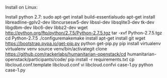 Install on Linux:

Install python 2.7:
sudo apt-get install build-essentialsudo apt-get install libreadline-gplv2-dev libncursesw5-dev libssl-dev libsqlite3-dev tk-dev libgdbm-dev libc6-dev libbz2-dev
wget http://python.org/ftp/python/2.7.5/Python-2.7.5.tgz
tar -xvf Python-2.7.5.tgz
cd Python-2.7.5
./configuremakemake install
apt-get install git
wget https://bootstrap.pypa.io/get-pip.py
python get-pip.py
pip install virtualenv
virtualenv venv
source venv/bin/activategit clone https://github.com/rackerlabs/humanitarian-openstack/cd humanitarian-openstack/participants/code/
pip install -r requirements.txt
cp libcloud.conf.template libcloud.conf
vi libcloud.confvi case-1.py
python case-1.py

